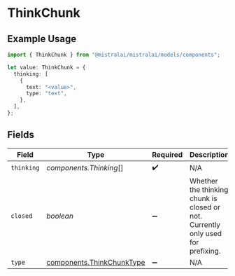 # ThinkChunk

## Example Usage

```typescript
import { ThinkChunk } from "@mistralai/mistralai/models/components";

let value: ThinkChunk = {
  thinking: [
    {
      text: "<value>",
      type: "text",
    },
  ],
};
```

## Fields

| Field                                                                           | Type                                                                            | Required                                                                        | Description                                                                     |
| ------------------------------------------------------------------------------- | ------------------------------------------------------------------------------- | ------------------------------------------------------------------------------- | ------------------------------------------------------------------------------- |
| `thinking`                                                                      | *components.Thinking*[]                                                         | :heavy_check_mark:                                                              | N/A                                                                             |
| `closed`                                                                        | *boolean*                                                                       | :heavy_minus_sign:                                                              | Whether the thinking chunk is closed or not. Currently only used for prefixing. |
| `type`                                                                          | [components.ThinkChunkType](../../models/components/thinkchunktype.md)          | :heavy_minus_sign:                                                              | N/A                                                                             |